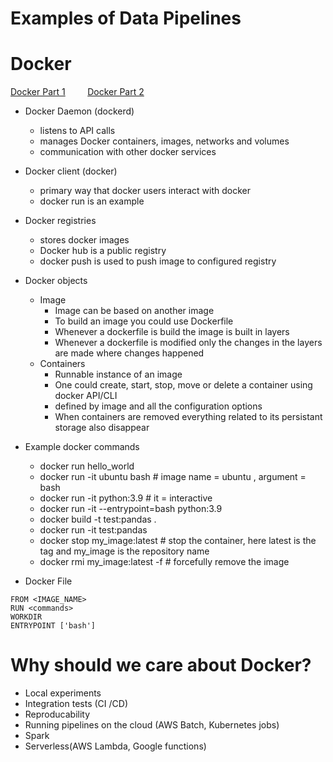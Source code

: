 # Examples of Data Pipelines







# Docker
[Docker Part 1](https://github.com/pravvvv/data_zoomcamp/blob/main/Tools%20materials/Docker%20docs%20-%20Part%201%20-%20Containerizing%2C%20Updating%20and%20Sharing%20the%20Application.md)
&nbsp; &nbsp; &nbsp; &nbsp; [Docker Part 2](https://github.com/pravvvv/data_zoomcamp/blob/main/Tools%20materials/Docker%20docs%20-%20Part%202%20-%20Persist%20the%20DB%2C%20Use%20bind%20mounts.md)
- Docker Daemon (dockerd)
    - listens to API calls
    - manages Docker containers, images, networks and volumes
    - communication with other docker services

- Docker client (docker)
    - primary way that docker users interact with docker
    - docker run is an example

- Docker registries
    - stores docker images
    - Docker hub is a public registry
    - docker push is used to push image to configured registry

- Docker objects
    - Image
        - Image can be based on another image
        - To build an image you could use Dockerfile
        - Whenever a dockerfile is build the image is built in layers
        - Whenever a dockerfile is modified only the changes in the layers are made where changes happened
    - Containers
        - Runnable instance of an image
        - One could create, start, stop, move or delete a container using docker API/CLI
        - defined by image and all the configuration options
        - When containers are removed everything related to its persistant storage also disappear

- Example docker commands 
    - docker run hello_world
    - docker run -it ubuntu bash # image name = ubuntu , argument = bash
    - docker run -it python:3.9 # it = interactive
    - docker run -it --entrypoint=bash python:3.9
    - docker build -t test:pandas .
    - docker run -it test:pandas
    - docker stop my_image:latest # stop the container, here latest is the tag and my_image is the repository name
    - docker rmi my_image:latest -f # forcefully remove the image

- Docker File
```
FROM <IMAGE_NAME>
RUN <commands>
WORKDIR
ENTRYPOINT ['bash']
```
# Why should we care about Docker?
- Local experiments
- Integration tests (CI /CD)
- Reproducability
- Running pipelines on the cloud (AWS Batch, Kubernetes jobs)
- Spark
- Serverless(AWS Lambda, Google functions)


